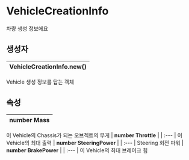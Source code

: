 # **VehicleCreationInfo**

차량 생성 정보에요 
## **생성자**

| **VehicleCreationInfo.new()** |
| :--- |
Vehicle 생성 정보를 답는 객체 
## **속성**

| **number Mass** |
| :--- |
이 Vehicle의 Chassis가 되는 오브젝트의 무게 
| **number Throttle** |
| :--- |
이 Vehicle의 최대 출력 
| **number SteeringPower** |
| :--- |
Steering 회전 파워 
| **number BrakePower** |
| :--- |
이 Vehicle의 최대 브레이크 힘 
